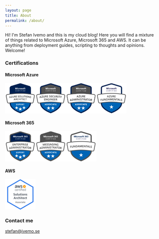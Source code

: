 ```yaml
---
layout: page
title: About
permalink: /about/
---
```


Hi! I'm Stefan Ivemo and this is my cloud blog! Here you will find a mixture of things related to Microsoft Azure, Microsoft 365 and AWS. It can be anything from deployment guides, scripting to thoughts and opinions. Welcome!


### Certifications

#### Microsoft Azure

<img src="https://github.com/StefanIvemo/stefanivemo.github.io/blob/master/images/badges/microsoft-certified-azure-solutions-architect-expert.png?raw=true" width="100" height="100"><img src="https://github.com/StefanIvemo/stefanivemo.github.io/blob/master/images/badges/microsoft-certified-azure-security-engineer-associate.png?raw=true" width="100" height="100"><img src="https://github.com/StefanIvemo/stefanivemo.github.io/blob/master/images/badges/microsoft-certified-azure-administrator-associate.png?raw=true" width="100" height="100"><img src="https://github.com/StefanIvemo/stefanivemo.github.io/blob/master/images/badges/microsoft-certified-azure-fundamentals.png?raw=true" width="100" height="100">

#### Microsoft 365

<img src="https://github.com/StefanIvemo/stefanivemo.github.io/blob/master/images/badges/microsoft-365-certified-enterprise-administrator-expert.png?raw=true" width="100" height="100"><img src="https://github.com/StefanIvemo/stefanivemo.github.io/blob/master/images/badges/microsoft-365-certified-messaging-administrator-associate.png?raw=true" width="100" height="100"><img src="https://github.com/StefanIvemo/stefanivemo.github.io/blob/master/images/badges/microsoft-365-certified-fundamentals.png?raw=true" width="100" height="100">

#### AWS

<img src="https://github.com/StefanIvemo/stefanivemo.github.io/blob/master/images/badges/Telerik.Web.UI.WebResource.png?raw=true" width="100" height="100">

### Contact me

[stefan@ivemo.se](mailto:stefan@ivemo.se)